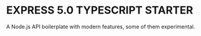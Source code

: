 # EXPRESS 5.0 TYPESCRIPT STARTER

A Node.js API boilerplate with modern features, some of them experimental.
